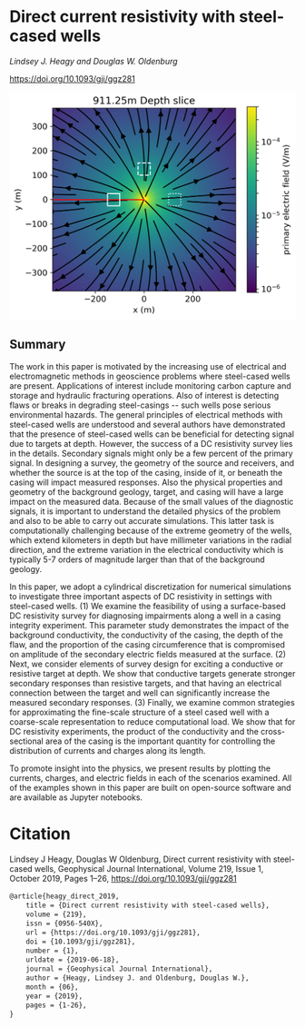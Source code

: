 # Direct current resistivity with steel-cased wells

_Lindsey J. Heagy and Douglas W. Oldenburg_

https://doi.org/10.1093/gji/ggz281

![electric-field-in-3D](./paper/thumbnail.png)

## Summary 

The work in this paper is motivated by the increasing use of electrical and electromagnetic methods in geoscience problems where steel-cased wells are present. Applications of interest include monitoring carbon capture and storage and hydraulic fracturing operations. Also of interest is detecting flaws or breaks in degrading steel-casings -- such wells pose serious environmental hazards. The general principles of electrical methods with steel-cased wells are understood and several authors have demonstrated that the presence of steel-cased wells can be beneficial for detecting signal due to targets at depth. However, the success of a DC resistivity survey lies in the details. Secondary signals might only be a few percent of the primary signal. In designing a survey, the geometry of the source and receivers, and whether the source is at the top of the casing, inside of it, or beneath the casing will impact measured responses. Also  the physical properties and geometry of the background geology, target, and casing will have a large impact on the measured data. Because of the small values of the diagnostic signals, it is important to understand the detailed physics of the problem and also to be able to carry out accurate simulations. This latter task is computationally challenging because of the extreme geometry of the wells, which extend kilometers in depth but have millimeter variations in the radial direction, and the extreme variation in the electrical conductivity which is typically 5-7 orders of magnitude larger than that of the  background geology.

In this paper, we adopt a cylindrical discretization for numerical simulations to investigate three important aspects of DC resistivity in settings with steel-cased wells. (1) We examine the feasibility of using a surface-based DC resistivity survey for diagnosing impairments along a well in a casing integrity experiment. This parameter study demonstrates the impact of the background conductivity, the conductivity of the casing, the depth of the flaw, and the proportion of the casing circumference that is compromised on amplitude of the secondary electric fields measured at the surface. (2) Next, we consider elements of survey design for exciting a conductive or resistive target at depth. We show that conductive targets generate stronger secondary responses than resistive targets, and that having an electrical connection between the target and well can significantly increase the measured secondary responses. (3) Finally, we examine common strategies for approximating the fine-scale structure of a steel cased well with a coarse-scale representation to reduce computational load. We show that for DC resistivity experiments, the product of the conductivity and the cross-sectional area of the casing is the important quantity for controlling the distribution of currents and charges along its length.

To promote insight into the physics, we present results by plotting the currents, charges, and electric fields in each of the scenarios examined. All of the examples shown in this paper are built on open-source software and are available as Jupyter notebooks.

# Citation

Lindsey J Heagy, Douglas W Oldenburg, Direct current resistivity with steel-cased wells, Geophysical Journal International, Volume 219, Issue 1, October 2019, Pages 1–26, https://doi.org/10.1093/gji/ggz281

```
@article{heagy_direct_2019,
	title = {Direct current resistivity with steel-cased wells},
	volume = {219},
	issn = {0956-540X},
	url = {https://doi.org/10.1093/gji/ggz281},
	doi = {10.1093/gji/ggz281},
	number = {1},
	urldate = {2019-06-18},
	journal = {Geophysical Journal International},
	author = {Heagy, Lindsey J. and Oldenburg, Douglas W.},
	month = {06},
	year = {2019},
	pages = {1-26},
}
```
